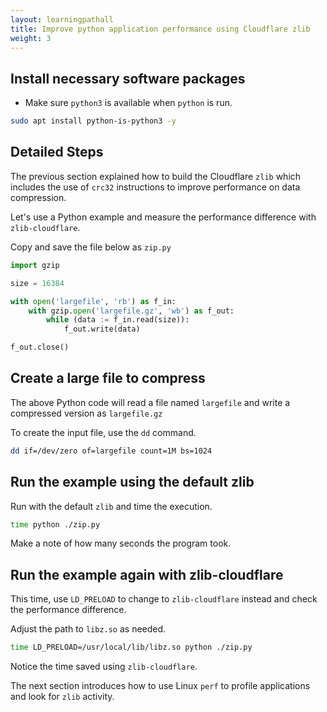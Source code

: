 ```yaml
---
layout: learningpathall
title: Improve python application performance using Cloudflare zlib
weight: 3
---
```


## Install necessary software packages

* Make sure `python3` is available when `python` is run. 

```bash
sudo apt install python-is-python3 -y
```

## Detailed Steps

The previous section explained how to build the Cloudflare `zlib` which includes the use of `crc32` instructions to improve performance on data compression. 

Let's use a Python example and measure the performance difference with `zlib-cloudflare`.

Copy and save the file below as `zip.py`

```python { file_name="zip.py" }
import gzip

size = 16384

with open('largefile', 'rb') as f_in:
    with gzip.open('largefile.gz', 'wb') as f_out:
        while (data := f_in.read(size)):
            f_out.write(data)

f_out.close()
```

## Create a large file to compress

The above Python code will read a file named `largefile` and write a compressed version as `largefile.gz`

To create the input file, use the `dd` command.

```bash
dd if=/dev/zero of=largefile count=1M bs=1024
```

## Run the example using the default zlib

Run with the default `zlib` and time the execution.

```bash
time python ./zip.py
```

Make a note of how many seconds the program took. 

## Run the example again with zlib-cloudflare

This time, use `LD_PRELOAD` to change to `zlib-cloudflare` instead and check the performance difference. 

Adjust the path to `libz.so` as needed. 

```bash
time LD_PRELOAD=/usr/local/lib/libz.so python ./zip.py
```

Notice the time saved using `zlib-cloudflare`.

The next section introduces how to use Linux `perf` to profile applications and look for `zlib` activity.
